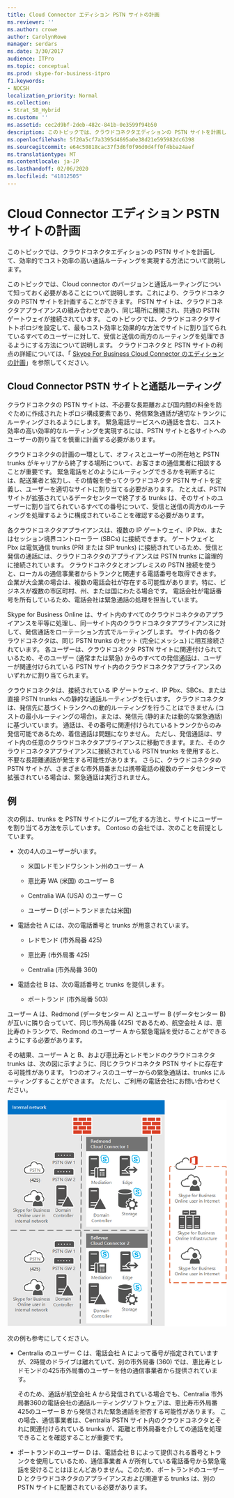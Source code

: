 ```yaml
---
title: Cloud Connector エディション PSTN サイトの計画
ms.reviewer: ''
ms.author: crowe
author: CarolynRowe
manager: serdars
ms.date: 3/30/2017
audience: ITPro
ms.topic: conceptual
ms.prod: skype-for-business-itpro
f1.keywords:
- NOCSH
localization_priority: Normal
ms.collection:
- Strat_SB_Hybrid
ms.custom: ''
ms.assetid: cec2d9bf-2deb-482c-841b-0e3599f94b50
description: このトピックでは、クラウドコネクタエディションの PSTN サイトを計画して、効率的でコスト効率の高い通話ルーティングを実現する方法について説明します。
ms.openlocfilehash: 5f20a5cf7a3395d4695a0e38d21e595982dc6398
ms.sourcegitcommit: e64c50818cac37f3d6f0f96d0d4ff0f4bba24aef
ms.translationtype: MT
ms.contentlocale: ja-JP
ms.lasthandoff: 02/06/2020
ms.locfileid: "41812505"
---
```

# <a name="plan-for-cloud-connector-edition-pstn-sites"></a>Cloud Connector エディション PSTN サイトの計画
 
このトピックでは、クラウドコネクタエディションの PSTN サイトを計画して、効率的でコスト効率の高い通話ルーティングを実現する方法について説明します。
  
このトピックでは、Cloud connector のバージョンと通話ルーティングについて知っておく必要があることについて説明します。これにより、クラウドコネクタの PSTN サイトを計画することができます。 PSTN サイトは、クラウドコネクタアプライアンスの組み合わせであり、同じ場所に展開され、共通の PSTN ゲートウェイが接続されています。 このトピックでは、クラウドコネクタサイトトポロジを設定して、最もコスト効率と効果的な方法でサイトに割り当てられているすべてのユーザーに対して、受信と送信の両方のルーティングを処理できるようにする方法について説明します。 クラウドコネクタと PSTN サイトの利点の詳細については、「 [Skype For Business Cloud Connector のエディションの計画](plan-skype-for-business-cloud-connector-edition.md)」を参照してください。 
  
## <a name="cloud-connector-pstn-sites-and-call-routing"></a>Cloud Connector PSTN サイトと通話ルーティング

クラウドコネクタの PSTN サイトは、不必要な長距離および国内間の料金を防ぐために作成されたトポロジ構成要素であり、発信緊急通話が適切なトランクにルーティングされるようにします。 緊急電話サービスへの通話を含む、コスト効率の高い効率的なルーティングを実現するには、PSTN サイトと各サイトへのユーザーの割り当てを慎重に計画する必要があります。 
  
クラウドコネクタの計画の一環として、オフィスとユーザーの所在地と PSTN trunks がキャリアから終了する場所について、お客さまの通信業者に相談することが重要です。 緊急電話をどのようにルーティングできるかを判断するには、配送業者と協力し、その情報を使ってクラウドコネクタ PSTN サイトを定義し、ユーザーを適切なサイトに割り当てる必要があります。 たとえば、PSTN サイトが拡張されているデータセンターで終了する trunks は、そのサイトのユーザーに割り当てられているすべての番号について、受信と送信の両方のルーティングを処理するように構成されていることを確認する必要があります。 
  
各クラウドコネクタアプライアンスは、複数の IP ゲートウェイ、IP Pbx、またはセッション境界コントローラー (SBCs) に接続できます。 ゲートウェイと Pbx は電気通信 trunks (PRI または SIP trunks) に接続されているため、受信と発信の通話には、クラウドコネクタのアプライアンスは PSTN trunks に論理的に接続されています。 クラウドコネクタとオンプレミスの PSTN 接続を使うと、ローカルの通信事業者からトランクと関連する電話番号を取得できます。 企業が大企業の場合は、複数の電話会社が存在する可能性があります。特に、ビジネスが複数の市区町村、州、または国にわたる場合です。 電話会社が電話番号を所有しているため、電話会社は緊急通話の処理を担当しています。
  
Skype for Business Online は、サイト内のすべてのクラウドコネクタのアプライアンスを平等に処理し、同一サイト内のクラウドコネクタアプライアンスに対して、発信通話をローテーション方式でルーティングします。 サイト内の各クラウドコネクタは、同じ PSTN trunks のセット (完全にメッシュ) に相互接続されています。 各ユーザーは、クラウドコネクタ PSTN サイトに関連付けられているため、そのユーザー (通常または緊急) からのすべての発信通話は、ユーザーが関連付けられている PSTN サイト内のクラウドコネクタアプライアンスのいずれかに割り当てられます。 
  
クラウドコネクタは、接続されている IP ゲートウェイ、IP Pbx、SBCs、または直接 PSTN trunks への静的な通話ルーティングを行います。 クラウドコネクタは、発信先に基づくトランクへの動的ルーティングを行うことはできません (コストの最小ルーティングの場合)。または、発信元 (静的または動的な緊急通話) に基づいています。 通話は、その番号に関連付けられているトランクからのみ発信可能であるため、着信通話は問題になりません。 ただし、発信通話は、サイト内の任意のクラウドコネクタアプライアンスに移動できます。また、そのクラウドコネクタアプライアンスに接続されている PSTN trunks を使用すると、不要な長距離通話が発生する可能性があります。 さらに、クラウドコネクタの PSTN サイトが、さまざまな市外局番または携帯電話の複数のデータセンターで拡張されている場合は、緊急通話は実行されません。
  
## <a name="an-example"></a>例

次の例は、trunks を PSTN サイトにグループ化する方法と、サイトにユーザーを割り当てる方法を示しています。 Contoso の会社では、次のことを前提としています。
  
- 次の4人のユーザーがいます。 
    
  - 米国レドモンドワシントン州のユーザー A
    
  - 恵比寿 WA (米国) のユーザー B
    
  - Centralia WA (USA) のユーザー C
    
  - ユーザー D (ポートランドまたは米国)
    
- 電話会社 A には、次の電話番号と trunks が用意されています。
    
  - レドモンド (市外局番 425)
    
  - 恵比寿 (市外局番 425)
    
  - Centralia (市外局番 360)
    
- 電話会社 B は、次の電話番号と trunks を提供します。
    
  -  ポートランド (市外局番 503)
    
ユーザー A は、Redmond (データセンター A) とユーザー B (データセンター B) が互いに隣り合っていて、同じ市外局番 (425) であるため、航空会社 A は、恵比寿のトランクで、Redmond のユーザー A から緊急電話を受けることができるようにする必要があります。 
  
その結果、ユーザー A と B、および恵比寿とレドモンドのクラウドコネクタ trunks は、次の図に示すように、同じクラウドコネクタ PSTN サイトに存在する可能性があります。 1つのオフィスのユーザーからの緊急通話は、trunks にルーティングすることができます。 ただし、ご利用の電話会社にお問い合わせください。
  
![PSTN サイトをセットアップする方法](../../media/2659caa7-9c18-4d4f-9c7a-61d0e6a07dc3.png)
  
次の例も参考にしてください。
  
- Centralia のユーザー C は、電話会社 A によって番号が指定されていますが、2時間のドライブは離れていて、別の市外局番 (360) では、恵比寿とレドモンドの425市外局番のユーザーを他の通信事業者から提供されています。 
    
    そのため、通話が航空会社 A から発信されている場合でも、Centralia 市外局番360の電話会社の通話ルーティングソフトウェアは、恵比寿市外局番425のユーザー B から発信された緊急通話を拒否する可能性があります。 この場合、通信事業者は、Centralia PSTN サイト内のクラウドコネクタとそれに関連付けられている trunks が、距離と市外局番を介しての通話を処理できることを確認することが重要です。
    
- ポートランドのユーザー D は、電話会社 B によって提供される番号とトランクを使用しているため、通信事業者 A が所有している電話番号から緊急電話を受けることはほとんどありません。このため、ポートランドのユーザー D とクラウドコネクタのアプライアンスおよび関連する trunks は、別の PSTN サイトに配置されている必要があります。
    

